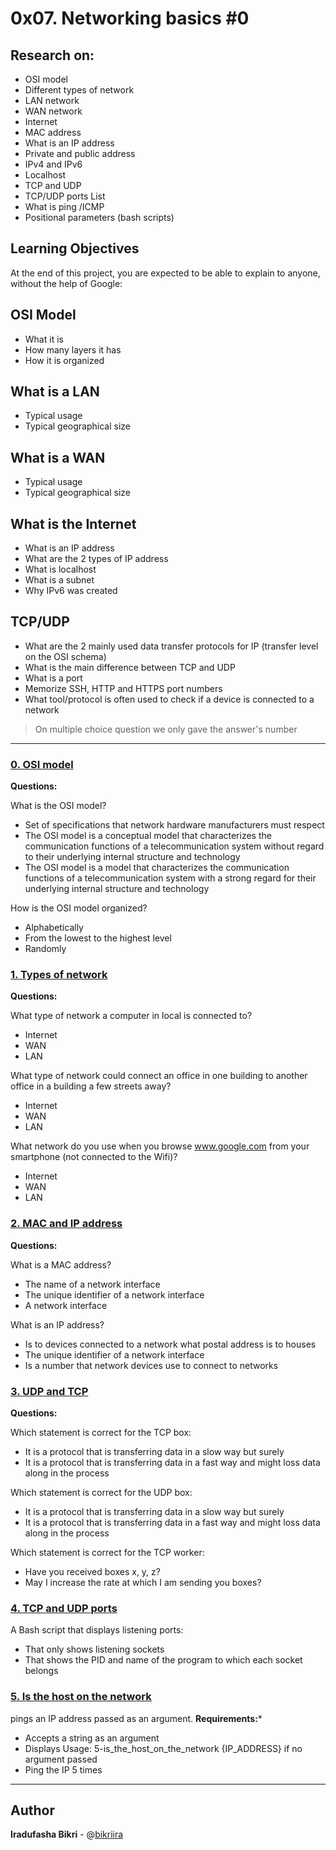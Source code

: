 # 0x07. Networking basics #0

## Research on:
* OSI model
* Different types of network
* LAN network
* WAN network
* Internet
* MAC address
* What is an IP address
* Private and public address
* IPv4 and IPv6
* Localhost
* TCP and UDP
* TCP/UDP ports List
* What is ping /ICMP
* Positional parameters (bash scripts)

## Learning Objectives
At the end of this project, you are expected to be able to explain to anyone, without the help of Google:

## OSI Model
* What it is
* How many layers it has
* How it is organized
## What is a LAN
* Typical usage
* Typical geographical size
## What is a WAN
* Typical usage
* Typical geographical size
## What is the Internet
* What is an IP address
* What are the 2 types of IP address
* What is localhost
* What is a subnet
* Why IPv6 was created
## TCP/UDP
* What are the 2 mainly used data transfer protocols for IP (transfer level on the OSI schema)
* What is the main difference between TCP and UDP
* What is a port
* Memorize SSH, HTTP and HTTPS port numbers
* What tool/protocol is often used to check if a device is connected to a network

> On multiple choice question we only gave the answer's number

---

### [0. OSI model](./0-OSI_model)
**Questions:**

What is the OSI model?
- Set of specifications that network hardware manufacturers must respect
- The OSI model is a conceptual model that characterizes the communication functions of a telecommunication system without regard to their underlying internal structure and technology
- The OSI model is a model that characterizes the communication functions of a telecommunication system with a strong regard for their underlying internal structure and technology

How is the OSI model organized?
- Alphabetically
- From the lowest to the highest level
- Randomly

### [1. Types of network](./1-types_of_network)
**Questions:**

What type of network a computer in local is connected to?
- Internet
- WAN
- LAN
  
What type of network could connect an office in one building to another office in a building a few streets away?
- Internet
- WAN
- LAN
  
What network do you use when you browse www.google.com from your smartphone (not connected to the Wifi)?
- Internet
- WAN
- LAN

### [2. MAC and IP address](./2-MAC_and_IP_address)
**Questions:**

What is a MAC address?
- The name of a network interface
- The unique identifier of a network interface
- A network interface
  
What is an IP address?
- Is to devices connected to a network what postal address is to houses
- The unique identifier of a network interface
- Is a number that network devices use to connect to networks

### [3. UDP and TCP](./3-UDP_and_TCP)
**Questions:**

Which statement is correct for the TCP box:
- It is a protocol that is transferring data in a slow way but surely
- It is a protocol that is transferring data in a fast way and might loss data along in the process

Which statement is correct for the UDP box:
- It is a protocol that is transferring data in a slow way but surely
- It is a protocol that is transferring data in a fast way and might loss data along in the process

Which statement is correct for the TCP worker:
- Have you received boxes x, y, z?
- May I increase the rate at which I am sending you boxes?

### [4. TCP and UDP ports](./4-TCP_and_UDP_ports)
A Bash script that displays listening ports:
* That only shows listening sockets
* That shows the PID and name of the program to which each socket belongs

### [5. Is the host on the network](./5-is_the_host_on_the_network)
pings an IP address passed as an argument.
**Requirements:***
* Accepts a string as an argument
* Displays Usage: 5-is_the_host_on_the_network {IP_ADDRESS} if no argument passed
* Ping the IP 5 times

---

## Author
**Iradufasha Bikri** - @[bikriira](https://github.com/bikriira)
